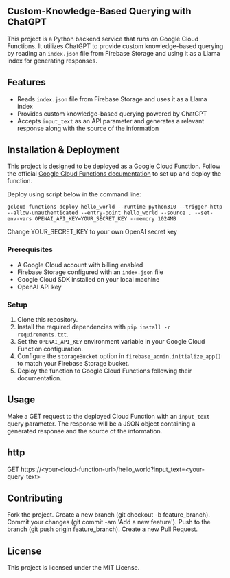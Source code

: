 ## Custom-Knowledge-Based Querying with ChatGPT

This project is a Python backend service that runs on Google Cloud Functions. It utilizes ChatGPT to provide custom knowledge-based querying by reading an `index.json` file from Firebase Storage and using it as a Llama index for generating responses.

## Features

-   Reads `index.json` file from Firebase Storage and uses it as a Llama index
-   Provides custom knowledge-based querying powered by ChatGPT
-   Accepts `input_text` as an API parameter and generates a relevant response along with the source of the information

## Installation & Deployment

This project is designed to be deployed as a Google Cloud Function. Follow the official [Google Cloud Functions documentation](https://cloud.google.com/functions/docs) to set up and deploy the function.

Deploy using script below in the command line:

`gcloud functions deploy hello_world --runtime python310 --trigger-http --allow-unauthenticated --entry-point hello_world --source . --set-env-vars OPENAI_API_KEY=YOUR_SECRET_KEY --memory 1024MB`

Change YOUR_SECRET_KEY to your own OpenAI secret key

### Prerequisites

-   A Google Cloud account with billing enabled
-   Firebase Storage configured with an `index.json` file
-   Google Cloud SDK installed on your local machine
-   OpenAI API key

### Setup

1. Clone this repository.
2. Install the required dependencies with `pip install -r requirements.txt`.
3. Set the `OPENAI_API_KEY` environment variable in your Google Cloud Function configuration.
4. Configure the `storageBucket` option in `firebase_admin.initialize_app()` to match your Firebase Storage bucket.
5. Deploy the function to Google Cloud Functions following their documentation.

## Usage

Make a GET request to the deployed Cloud Function with an `input_text` query parameter. The response will be a JSON object containing a generated response and the source of the information.

## http

GET https://&lt;your-cloud-function-url&gt;/hello_world?input_text=&lt;your-query-text&gt;

## Contributing

Fork the project.
Create a new branch (git checkout -b feature_branch).
Commit your changes (git commit -am 'Add a new feature').
Push to the branch (git push origin feature_branch).
Create a new Pull Request.

## License
This project is licensed under the MIT License.  
